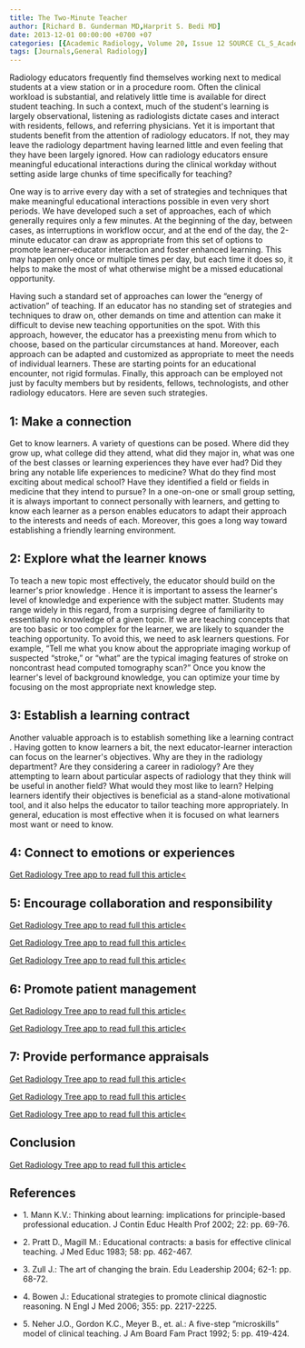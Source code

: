 ```yaml
---
title: The Two-Minute Teacher
author: [Richard B. Gunderman MD,Harprit S. Bedi MD]
date: 2013-12-01 00:00:00 +0700 +07
categories: [{Academic Radiology, Volume 20, Issue 12 SOURCE CL_S_AcademicRadiologyVolume20Issue12 1}]
tags: [Journals,General Radiology]
---
```

Radiology educators frequently find themselves working next to medical students at a view station or in a procedure room. Often the clinical workload is substantial, and relatively little time is available for direct student teaching. In such a context, much of the student's learning is largely observational, listening as radiologists dictate cases and interact with residents, fellows, and referring physicians. Yet it is important that students benefit from the attention of radiology educators. If not, they may leave the radiology department having learned little and even feeling that they have been largely ignored. How can radiology educators ensure meaningful educational interactions during the clinical workday without setting aside large chunks of time specifically for teaching?

One way is to arrive every day with a set of strategies and techniques that make meaningful educational interactions possible in even very short periods. We have developed such a set of approaches, each of which generally requires only a few minutes. At the beginning of the day, between cases, as interruptions in workflow occur, and at the end of the day, the 2-minute educator can draw as appropriate from this set of options to promote learner-educator interaction and foster enhanced learning. This may happen only once or multiple times per day, but each time it does so, it helps to make the most of what otherwise might be a missed educational opportunity.

Having such a standard set of approaches can lower the “energy of activation” of teaching. If an educator has no standing set of strategies and techniques to draw on, other demands on time and attention can make it difficult to devise new teaching opportunities on the spot. With this approach, however, the educator has a preexisting menu from which to choose, based on the particular circumstances at hand. Moreover, each approach can be adapted and customized as appropriate to meet the needs of individual learners. These are starting points for an educational encounter, not rigid formulas. Finally, this approach can be employed not just by faculty members but by residents, fellows, technologists, and other radiology educators. Here are seven such strategies.

## 1: Make a connection

Get to know learners. A variety of questions can be posed. Where did they grow up, what college did they attend, what did they major in, what was one of the best classes or learning experiences they have ever had? Did they bring any notable life experiences to medicine? What do they find most exciting about medical school? Have they identified a field or fields in medicine that they intend to pursue? In a one-on-one or small group setting, it is always important to connect personally with learners, and getting to know each learner as a person enables educators to adapt their approach to the interests and needs of each. Moreover, this goes a long way toward establishing a friendly learning environment.

## 2: Explore what the learner knows

To teach a new topic most effectively, the educator should build on the learner's prior knowledge . Hence it is important to assess the learner's level of knowledge and experience with the subject matter. Students may range widely in this regard, from a surprising degree of familiarity to essentially no knowledge of a given topic. If we are teaching concepts that are too basic or too complex for the learner, we are likely to squander the teaching opportunity. To avoid this, we need to ask learners questions. For example, “Tell me what you know about the appropriate imaging workup of suspected “stroke,” or “what” are the typical imaging features of stroke on noncontrast head computed tomography scan?” Once you know the learner's level of background knowledge, you can optimize your time by focusing on the most appropriate next knowledge step.

## 3: Establish a learning contract

Another valuable approach is to establish something like a learning contract . Having gotten to know learners a bit, the next educator-learner interaction can focus on the learner's objectives. Why are they in the radiology department? Are they considering a career in radiology? Are they attempting to learn about particular aspects of radiology that they think will be useful in another field? What would they most like to learn? Helping learners identify their objectives is beneficial as a stand-alone motivational tool, and it also helps the educator to tailor teaching more appropriately. In general, education is most effective when it is focused on what learners most want or need to know.

## 4: Connect to emotions or experiences

[Get Radiology Tree app to read full this article<](https://clinicalpub.com/app)

## 5: Encourage collaboration and responsibility

[Get Radiology Tree app to read full this article<](https://clinicalpub.com/app)

[Get Radiology Tree app to read full this article<](https://clinicalpub.com/app)

[Get Radiology Tree app to read full this article<](https://clinicalpub.com/app)

## 6: Promote patient management

[Get Radiology Tree app to read full this article<](https://clinicalpub.com/app)

[Get Radiology Tree app to read full this article<](https://clinicalpub.com/app)

## 7: Provide performance appraisals

[Get Radiology Tree app to read full this article<](https://clinicalpub.com/app)

[Get Radiology Tree app to read full this article<](https://clinicalpub.com/app)

[Get Radiology Tree app to read full this article<](https://clinicalpub.com/app)

## Conclusion

[Get Radiology Tree app to read full this article<](https://clinicalpub.com/app)

## References

- 1\. Mann K.V.: Thinking about learning: implications for principle-based professional education. J Contin Educ Health Prof 2002; 22: pp. 69-76.


- 2\. Pratt D., Magill M.: Educational contracts: a basis for effective clinical teaching. J Med Educ 1983; 58: pp. 462-467.


- 3\. Zull J.: The art of changing the brain. Edu Leadership 2004; 62-1: pp. 68-72.


- 4\. Bowen J.: Educational strategies to promote clinical diagnostic reasoning. N Engl J Med 2006; 355: pp. 2217-2225.


- 5\. Neher J.O., Gordon K.C., Meyer B., et. al.: A five-step “microskills” model of clinical teaching. J Am Board Fam Pract 1992; 5: pp. 419-424.